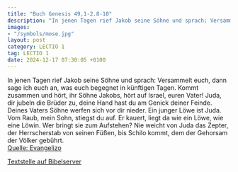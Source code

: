 ```yaml
---
title: "Buch Genesis 49,1-2.8-10"
description: "In jenen Tagen rief Jakob seine Söhne und sprach: Versammelt euch, dann sage ich euch an, was euch begegnet in künftigen Tagen. Kommt zusammen und hört, ihr Söhne Jakobs, hört auf Israel, euren Vater! Juda, dir jubeln die Brüder zu, deine Hand hast du am Genick deiner Feinde. Dei...."
images:
- "/symbols/mose.jpg"
layout: post
category: LECTIO 1
tag: LECTIO 1
date: 2024-12-17 07:30:05 +0100
---
```

In jenen Tagen rief Jakob seine Söhne und sprach: Versammelt euch, dann sage ich euch an, was euch begegnet in künftigen Tagen.
Kommt zusammen und hört, ihr Söhne Jakobs, hört auf Israel, euren Vater!
Juda, dir jubeln die Brüder zu, deine Hand hast du am Genick deiner Feinde. Deines Vaters Söhne werfen sich vor dir nieder.<!--more-->
Ein junger Löwe ist Juda. Vom Raub, mein Sohn, stiegst du auf. Er kauert, liegt da wie ein Löwe, wie eine Löwin. Wer bringt sie zum Aufstehen?
Nie weicht von Juda das Zepter, der Herrscherstab von seinen Füßen, bis Schilo kommt, dem der Gehorsam der Völker gebührt.<br>
[Quelle: Evangelizo](https://evangeliumtagfuertag.org/DE/gospel)

[Textstelle auf Bibelserver](https://www.bibleserver.com/EU/1.Mose49,1-2.8-10)

